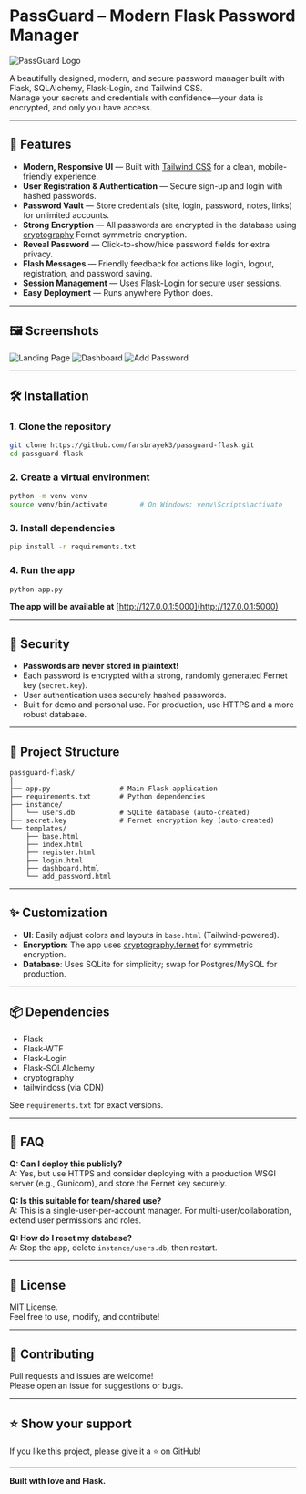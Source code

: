 # PassGuard – Modern Flask Password Manager

![PassGuard Logo](https://cdn-icons-png.flaticon.com/512/3064/3064197.png)

A beautifully designed, modern, and secure password manager built with Flask, SQLAlchemy, Flask-Login, and Tailwind CSS.  
Manage your secrets and credentials with confidence—your data is encrypted, and only you have access.

---

## 🚀 Features

- **Modern, Responsive UI** — Built with [Tailwind CSS](https://tailwindcss.com/) for a clean, mobile-friendly experience.
- **User Registration & Authentication** — Secure sign-up and login with hashed passwords.
- **Password Vault** — Store credentials (site, login, password, notes, links) for unlimited accounts.
- **Strong Encryption** — All passwords are encrypted in the database using [cryptography](https://cryptography.io/) Fernet symmetric encryption.
- **Reveal Password** — Click-to-show/hide password fields for extra privacy.
- **Flash Messages** — Friendly feedback for actions like login, logout, registration, and password saving.
- **Session Management** — Uses Flask-Login for secure user sessions.
- **Easy Deployment** — Runs anywhere Python does.

---

## 🖼️ Screenshots

![Landing Page](https://i.imgur.com/hTQ0z9G.png)
![Dashboard](https://i.imgur.com/1pB1QoC.png)
![Add Password](https://i.imgur.com/TYXyXgA.png)

---

## 🛠️ Installation

### 1. Clone the repository

```bash
git clone https://github.com/farsbrayek3/passguard-flask.git
cd passguard-flask
```

### 2. Create a virtual environment

```bash
python -m venv venv
source venv/bin/activate        # On Windows: venv\Scripts\activate
```

### 3. Install dependencies

```bash
pip install -r requirements.txt
```

### 4. Run the app

```bash
python app.py
```

**The app will be available at** [http://127.0.0.1:5000](http://127.0.0.1:5000)

---

## 🔐 Security

- **Passwords are never stored in plaintext!**
- Each password is encrypted with a strong, randomly generated Fernet key (`secret.key`).
- User authentication uses securely hashed passwords.
- Built for demo and personal use. For production, use HTTPS and a more robust database.

---

## 📂 Project Structure

```
passguard-flask/
│
├── app.py                 # Main Flask application
├── requirements.txt       # Python dependencies
├── instance/
│   └── users.db           # SQLite database (auto-created)
├── secret.key             # Fernet encryption key (auto-created)
└── templates/
    ├── base.html
    ├── index.html
    ├── register.html
    ├── login.html
    ├── dashboard.html
    └── add_password.html
```

---

## ✨ Customization

- **UI**: Easily adjust colors and layouts in `base.html` (Tailwind-powered).
- **Encryption**: The app uses [cryptography.fernet](https://cryptography.io/en/latest/fernet/) for symmetric encryption.
- **Database**: Uses SQLite for simplicity; swap for Postgres/MySQL for production.

---

## 📦 Dependencies

- Flask
- Flask-WTF
- Flask-Login
- Flask-SQLAlchemy
- cryptography
- tailwindcss (via CDN)

See `requirements.txt` for exact versions.

---

## 🙋 FAQ

**Q: Can I deploy this publicly?**  
A: Yes, but use HTTPS and consider deploying with a production WSGI server (e.g., Gunicorn), and store the Fernet key securely.

**Q: Is this suitable for team/shared use?**  
A: This is a single-user-per-account manager. For multi-user/collaboration, extend user permissions and roles.

**Q: How do I reset my database?**  
A: Stop the app, delete `instance/users.db`, then restart.

---

## 📄 License

MIT License.  
Feel free to use, modify, and contribute!

---

## 🤝 Contributing

Pull requests and issues are welcome!  
Please open an issue for suggestions or bugs.

---

## ⭐️ Show your support

If you like this project, please give it a ⭐️ on GitHub!

---

**Built with love and Flask.**
